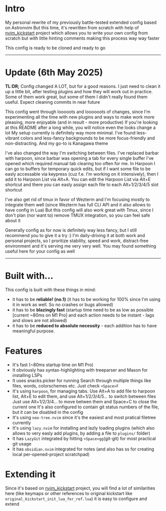 # Intro
My personal rewrite of my previously battle-tested extended config based on Astronvim
But this time, it's rewritten from scratch with help of [nvim_kickstart](https://github.com/nvim-lua/kickstart.nvim) project
which allows you to write your own config from scratch but with little hinting comments making this process way way faster

This config is ready to be cloned and ready to go 

---


# Update (6th May 2025)

**TL:DR;** Config changed A LOT, but for a good reasons. I just need to clean it up a little bit, after testing plugins and how they will work out in practice. Some of them work great, but some of them
I didn't really found them useful. Expect cleaning commits in near future

This config went through looooots and loooooots of changes, since I'm experimenting all the time with new plugins and ways to make work 
more pleasing, more enjoyable (and in result - more productive)
If you're looking at this README after a long while, you will notice even the looks change a lot
My setup currently is definitely way more minimal. I've found less-vibrant colors and less-fancy backgrounds to be more focus-friendly and non-distracting.
And my go-to is Kanagawa theme

I've also changed the way I'm switching between files. I've replaced barbar with harpoon, since barbar was opening a tab for every single buffer I've opened
which required manual tab clearing too often for me. In Harpoon I can go to buffers for temporary quick edits, but if I want some file to be easly accessable via keypress (cuz f.e. I'm working on it intensively), 
then I add it to Harpoon List via Alt+A. You can edit the Harpoon List via Alt+E shortcut and there you can easly assign each file to each Alt+1/2/3/4/5 slot shortcut

I've also get rid of tmux in favor of Wezterm and I'm focusing mostly to integrate them well (since Wezterm has full CLI API and it also allows to have config in Lua) 
But this config will also work great with Tmux, since I don't plan (nor want to) remove TMUX integration, so you can feel safe about it

Generally config as for now is definitely way less fancy, but I still recommend you to give it a try :) I'm daily-driving it at both work and personal projects, so I proritize
stability, speed and work, distract-free environment and it's serving me very very well. You may found something useful here for your config as well

---


# Built with... 
This config is built with these things in mind:
- it has to be **reliable! (no.1)** (it has to be working for 100% since I'm using it in work as well. So no crashes or bugs allowed)
- it has to be **blazingly fast** (startup time need to be as low as possible [current ~80ms on M1 Pro] and each action needs to be instant - lags and slows are not allowed) 
- it has to be **reduced to absolute necessity** - each addition has to have meaningful purpose.

# Features
- It's fast (~80ms startup time on M1 Pro)
- It obviously has syntax-highlighting with treeparser and Mason for installing LSPs
- It uses snacks.picker for running Search through multiple things like files, words, colorschemes etc. Just check `<Space>F`
- It's using `harpoon`, for managing tabs. Use Alt+A to add file to harpoon list, Alt+E to edit them, and use Alt+1/2/3/4/5... to switch between files
  Just use Alt+1/2/3/4... to move betwen them and Space+C to close the current one
  It's also configured to contain git status numbers of the file, but it can be disabled in the config
- It's using `neo-tree.nvim` since it's the easiest and most pratical filetree currently
- It's using `lazy.nvim` for installing and lazly loading plugins (which also allows to very easly add plugins, by adding a file to `plugins/` folder)
- It has `LazyGit` integrated by hitting `<Space>gg`(git-git) for most practical git usage
- It has `obsidian.nvim` integrated for notes (and also has <Space>ss for creating local per-opened-project scratchpad) 

# Extending it
Since it's based on [nvim_kickstart](https://github.com/nvim-lua/kickstart.nvim) project, you will find a lot of similarities here
(like keymaps or other references to original kickstart like `original_kickstart_init_lua_for_ref.lua`) 
it is easy to configure and extend
